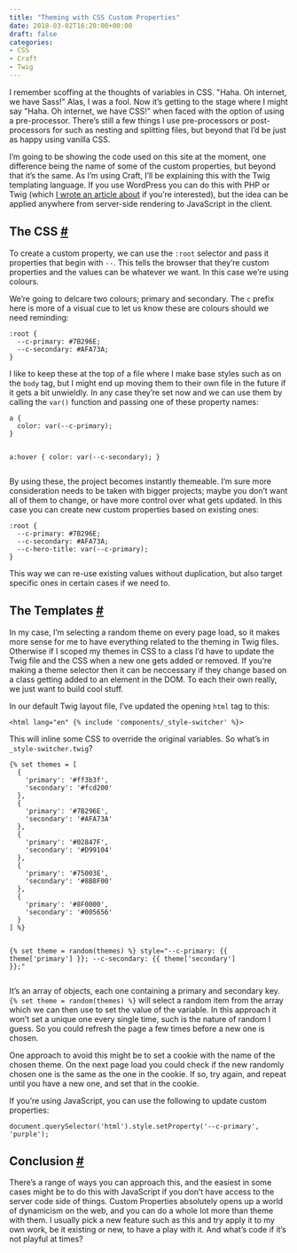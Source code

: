 ```yaml
---
title: "Theming with CSS Custom Properties"
date: 2018-03-02T16:20:00+00:00
draft: false
categories: 
- CSS
- Craft
- Twig
---
```

<p>I remember scoffing at the thoughts of variables in CSS. &quot;Haha. Oh internet, we have Sass!&quot; Alas, I was a fool. Now it&#8217;s getting to the stage where I might say &quot;Haha. Oh internet, we have CSS!&quot; when faced with the option of using a pre-processor. There&#8217;s still a few things I use pre-processors or post-processors for such as nesting and splitting files, but beyond that I&#8217;d be just as happy using vanilla CSS.</p>
<p>I&#8217;m going to be showing the code used on this site at the moment, one difference being the name of some of the custom properties, but beyond that it&#8217;s the same. As I&#8217;m using Craft, I&#8217;ll be explaining this with the Twig templating language. If you use WordPress you can do this with PHP or Twig (which <a href="https://css-tricks.com/timber-and-twig-reignited-my-love-for-wordpress/" target="_blank" rel="noopener">I wrote an article about</a> if you&#8217;re interested), but the idea can be applied anywhere from server-side rendering to JavaScript in the client.</p>
<h2 id="the-css">The CSS <a class="anchor" href="#the-css" title="The CSS">#</a></h2>
<p>To create a custom property, we can use the <code>:root</code> selector and pass it properties that begin with <code>--</code>. This tells the browser that they&#8217;re custom properties and the values can be whatever we want. In this case we&#8217;re using colours.</p>
<p>We&#8217;re going to delcare two colours; primary and secondary. The <code>c</code> prefix here is more of a visual cue to let us know these are colours should we need reminding:</p>
<pre><code class="language-css">:root {
  --c-primary: #7B296E;
  --c-secondary: #AFA73A;
}</code></pre>
<p>I like to keep these at the top of a file where I make base styles such as on the <code>body</code> tag, but I might end up moving them to their own file in the future if it gets a bit unwieldly. In any case they&#8217;re set now and we can use them by calling the <code>var()</code> function and passing one of these property names:</p>
<pre><code class="language-css">a {
  color: var(--c-primary);
}

a:hover {
  color: var(--c-secondary);
}</code></pre>
<p>By using these, the project becomes instantly themeable. I&#8217;m sure more consideration needs to be taken with bigger projects; maybe you don&#8217;t want all of them to change, or have more control over what gets updated. In this case you can create new custom properties based on existing ones:</p>
<pre><code class="language-css">:root {
  --c-primary: #7B296E;
  --c-secondary: #AFA73A;
  --c-hero-title: var(--c-primary);
}</code></pre>
<p>This way we can re-use existing values without duplication, but also target specific ones in certain cases if we need to.</p>
<h2 id="the-templates">The Templates <a class="anchor" href="#the-templates" title="The Templates">#</a></h2>
<p>In my case, I&#8217;m selecting a random theme on every page load, so it makes more sense for me to have everything related to the theming in Twig files. Otherwise if I scoped my themes in CSS to a class I&#8217;d have to update the Twig file and the CSS when a new one gets added or removed. If you&#8217;re making a theme selector then it can be neccessary if they change based on a class getting added to an element in the DOM. To each their own really, we just want to build cool stuff.</p>
<p>In our default Twig layout file, I&#8217;ve updated the opening <code>html</code> tag to this:</p>
<pre><code class="language-twig">&lt;html lang="en" {% include 'components/_style-switcher' %}&gt;</code></pre>
<p>This will inline some CSS to override the original variables. So what&#8217;s in <code>_style-switcher.twig</code>?</p>
<pre><code class="language-twig">{% set themes = [
  {
    'primary': '#ff3b3f',
    'secondary': '#fcd200'
  },
  {
    'primary': '#7B296E',
    'secondary': '#AFA73A'
  },
  {
    'primary': '#02847F',
    'secondary': '#D99104'
  },
  {
    'primary': '#75003E',
    'secondary': '#8B8F00'
  },
  {
    'primary': '#8F0000',
    'secondary': '#005656'
  }
] %}

{% set theme = random(themes) %}
style="--c-primary: {{ theme['primary'] }}; --c-secondary: {{ theme['secondary'] }};"</code></pre>
<p>It&#8217;s an array of objects, each one containing a primary and secondary key. <code>{% set theme = random(themes) %}</code> will select a random item from the array which we can then use to set the value of the variable. In this approach it won&#8217;t set a unique one every single time, such is the nature of random I guess. So you could refresh the page a few times before a new one is chosen.</p>
<p>One approach to avoid this might be to set a cookie with the name of the chosen theme. On the next page load you could check if the new randomly chosen one is the same as the one in the cookie. If so, try again, and repeat until you have a new one, and set that in the cookie.</p>
<p>If you&#8217;re using JavaScript, you can use the following to update custom properties:</p>
<pre><code class="language-javascript">document.querySelector('html').style.setProperty('--c-primary', 'purple');</code></pre>
<h2 id="conclusion">Conclusion <a class="anchor" href="#conclusion" title="Conclusion">#</a></h2>
<p>There&#8217;s a range of ways you can approach this, and the easiest in some cases might be to do this with JavaScript if you don&#8217;t have access to the server code side of things. Custom Properties absolutely opens up a world of dynamicism on the web, and you can do a whole lot more than theme with them. I usually pick a new feature such as this and try apply it to my own work, be it existing or new, to have a play with it. And what&#8217;s code if it&#8217;s not playful at times?</p>